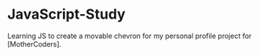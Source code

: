 # JavaScript-Study
Learning JS to create a movable chevron for my personal profile project for [MotherCoders].
